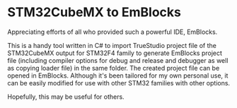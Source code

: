 STM32CubeMX to EmBlocks
=======================

Appreciating efforts of all who provided such a powerful IDE, EmBlocks.  

This is a handy tool written in C# to import TrueStudio project file of the STM32CubeMX output for STM32F4 family to generate EmBlocks project file (including compiler options for debug and release and debugger as well as copying loader file) in the same folder. The created project file can be opened in EmBlocks. Although it's been tailored for my own personal use, it can be easily modified for use with other STM32 families with other options.  

Hopefully, this may be useful for others.
